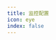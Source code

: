 ```yaml
---
title: 监控配置
icon: eye
index: false
---
```

<VPBanner
  title="XArrPay-演示"
  content="购买商户版，享受站长优质售后！<br>前台账户：user 密码：123456<br>后台账号：admin 密码：123456"
  logo="./logo.svg"
  :actions='[
    {
      text: "演示-前台",
      link:"https://mer.xarr.uk",
    },
    {
      text: "演示-后台",
      link: "https://mer.xarr.uk/admin",
    },
  ]'
/>

<Catalog />